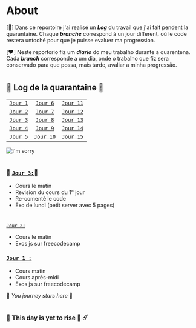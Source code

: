 # About

[💙]
Dans ce reportoire j'ai realisé un **_Log_** du travail que j'ai fait pendent la quarantaine. Chaque **_branche_** correspond à un jour different, où le code restera untoché pour que je puisse evaluer ma progression. 



[❤️]
Neste reportorio fiz um **_diario_** do meu trabalho durante a quarentena.
Cada **_branch_** corresponde a um dia, onde o trabalho que fiz sera conservado para que possa, mais tarde, avaliar a minha progressão. 

#

## 🦠 Log de la quarantaine 🦠

|   |   |   |
|---|:-:|---|
| [`Jour 1`](#1)   | [`Jour 6`](#no)   | [`Jour 11`](#no)  |
| [`Jour 2`](#2)   | [`Jour 7`](#no)   | [`Jour 12`](#no)  |
| [`Jour 3`](#3)   | [`Jour 8`](#no)   | [`Jour 13`](#no)  |
| [`Jour 4`](#no)  | [`Jour 9`](#no)   | [`Jour 14`](#no)  |
| [`Jour 5`](#no)  | [`Jour 10`](#no)  | [`Jour 15`](#no)  |


![I'm sorry](https://wompampsupport.azureedge.net/fetchimage?siteId=7575&v=2&jpgQuality=100&width=700&url=https%3A%2F%2Fi.kym-cdn.com%2Fentries%2Ficons%2Ffacebook%2F000%2F028%2F021%2Fwork.jpg)

#

### 📍 [`Jour 3:`](#3)📍
- Cours le matin
- Revision du cours du 1° jour
- Re-comenté le code
- Exo de lundi (petit server avec 5 pages)

#

[`Jour 2:`](#2)
- Cours le matin
- Exos js sur freecodecamp


### [`Jour 1 :`](#1)
- Cours matin
- Cours aprés-midi
- Exos js sur freecodecamp


:checkered_flag: *You journey stars here* :checkered_flag:

#

### :city_sunrise: This day is yet to rise :stars: ☄️ [](#no)

#
